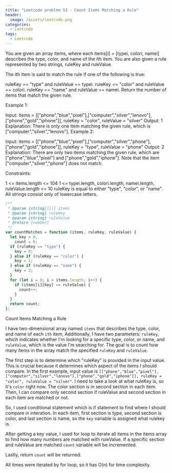 ```yaml
---
title: "Leetcode problem 53 - Count Items Matching a Rule"
header:
  image: /assets/leetcode.png
categories:
  - Leetcode
tags:
  - Leetcode
---
```


You are given an array items, where each items[i] = [typei, colori, namei] describes the type, color, and name of the ith item. You are also given a rule represented by two strings, ruleKey and ruleValue.

The ith item is said to match the rule if one of the following is true:

ruleKey == "type" and ruleValue == typei.
ruleKey == "color" and ruleValue == colori.
ruleKey == "name" and ruleValue == namei.
Return the number of items that match the given rule.

Example 1:

Input: items = [["phone","blue","pixel"],["computer","silver","lenovo"],["phone","gold","iphone"]], ruleKey = "color", ruleValue = "silver"
Output: 1
Explanation: There is only one item matching the given rule, which is ["computer","silver","lenovo"].
Example 2:

Input: items = [["phone","blue","pixel"],["computer","silver","phone"],["phone","gold","iphone"]], ruleKey = "type", ruleValue = "phone"
Output: 2
Explanation: There are only two items matching the given rule, which are ["phone","blue","pixel"] and ["phone","gold","iphone"]. Note that the item ["computer","silver","phone"] does not match.

Constraints:

1 <= items.length <= 104
1 <= typei.length, colori.length, namei.length, ruleValue.length <= 10
ruleKey is equal to either "type", "color", or "name".
All strings consist only of lowercase letters.

```js
/**
 * @param {string[][]} items
 * @param {string} ruleKey
 * @param {string} ruleValue
 * @return {number}
 */
var countMatches = function (items, ruleKey, ruleValue) {
  let key = 0,
    count = 0;
  if (ruleKey == "type") {
    key = 0;
  } else if (ruleKey == "color") {
    key = 1;
  } else if (ruleKey == "name") {
    key = 2;
  }
  for (let i = 0; i < items.length; i++) {
    if (items[i][key] == ruleValue) {
      count++;
    }
  }
  return count;
};
```

Count Items Matching a Rule

I have two-dimensional array named `items` that describes the type, color, and name of each `ith` item, Additionally, I have two parameters: `ruleKey`, which indicates whether I'm looking for a specific type, color, or name, and `ruleValue`, which is the value I'm searching for. The goal is to count how many items in the array match the specified `ruleKey` and `ruleValue`.

The first step is to determine which "ruleKey" is provided in the input value. This is crucial because it determines which aspect of the items I should compare. In the first example, input value is `[["phone","blue","pixel"],["computer","silver","lenovo"],["phone","gold","iphone"]], ruleKey = "color", ruleValue = "silver"`. I need to take a look at what ruleKey is, so it's `color` right now. The color section is in second section in each item. Then, I can compare only second section if ruleValue and second section in each item are matched or not.

So, I used conditional statement which is if statement to find where I should compare in interation. In each item, first section is type, second section is color, and last section is name, so the `key` variable is assigned what rulekey is.

After getting a key value, I used for loop to iterate all items in the items array to find how many numbers are matched with ruleValue. If a specific section and ruleValue are matched `count` variable will be incremented.

Lastly, return `count` will be returned.

All itmes were iterated by for loop, so it has O(n) for time complexity.
